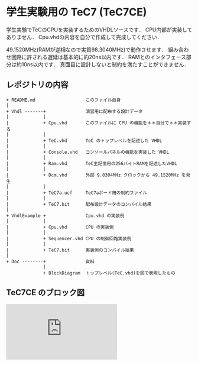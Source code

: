 # 学生実験用の TeC7 (TeC7CE)

学生実験でTeCのCPUを実装するためのVHDLソースです．
CPU内部が実装してありません．
Cpu.vhdの内容を自分で作成して完成してください．

49.1520MHz(RAMが逆相なので実質98.3040MHz)で動作させます．
組み合わせ回路に許される遅延は基本的に約20ns以内です．
RAMとのインタフェース部分は約10ns以内です．
真面目に設計しないと制約を満たすことができません．

## レポジトリの内容

```
+ README.md                   このファイル自身
|
+ Vhdl -------+               演習用に配布する設計データ
|             |
|             + Cpu.vhd       このファイルに CPU の機能を＊＊自分で＊＊実装する
|             |
|             + TeC.vhd       TeC のトップレベルを記述した VHDL
|             |
|             + Console.vhd   コンソールパネルの機能を実装した VHDL
|             |
|             + Ram.vhd       TeC主記憶用の256バイトRAMを記述したVHDL
|             |
|             + Dcm.vhd       外部 9.8304MHz クロックから 49.1520MHz を発生
|             |
|             + TeC7a.ucf     TeC7aボード用の制約ファイル
|             |
|             + TeC7.bit      配布設計データのコンパイル結果
|
+ VhdlExample +               Cpu.vhd の実装例
|             |
|             + Cpu.vhd       CPU の実装例
|             |
|             + Sequencer.vhd CPU の制御回路実装例
|             |
|             + TeC7.bit      実装例のコンパイル結果
|
+ Doc --------+               資料
              |
              + BlockDiagram  トップレベル(TeC.vhd)を図で表現したもの
```

## TeC7CE のブロック図

![TeC7CEのブロック図](https://github.com/tctsigemura/TeC7CE/blob/master/Doc/BlockDiagram.pdf?raw=true "ブロック図")

